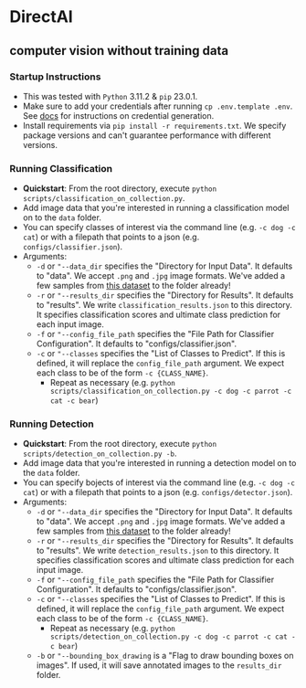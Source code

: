 # DirectAI
## computer vision without training data

### Startup Instructions
- This was tested with `Python` 3.11.2 & `pip` 23.0.1. 
- Make sure to add your credentials after running `cp .env.template .env`. See [docs](https://api.alpha.directai.io/docs) for instructions on credential generation.
- Install requirements via `pip install -r requirements.txt`. We specify package versions and can't guarantee performance with different versions.

### Running Classification
- **Quickstart**: From the root directory, execute `python scripts/classification_on_collection.py`.
- Add image data that you're interested in running a classification model on to the `data` folder. 
- You can specify classes of interest via the command line (e.g. `-c dog -c cat`) or with a filepath that points to a json (e.g. `configs/classifier.json`). 
- Arguments:
    - `-d` or `"--data_dir` specifies the "Directory for Input Data". It defaults to "data". We accept `.png` and `.jpg` image formats. We've added a few samples from [this dataset](https://universe.roboflow.com/roboflow-100/furniture-ngpea) to the folder already! 
    - `-r` or `"--results_dir` specifies the "Directory for Results". It defaults to "results". We write `classification_results.json` to this directory. It specifies classification scores and ultimate class prediction for each input image.
    - `-f` or `"--config_file_path` specifies the "File Path for Classifier Configuration". It defaults to "configs/classifier.json".
    - `-c` or `"--classes` specifies the "List of Classes to Predict". If this is defined, it will replace the `config_file_path` argument. We expect each class to be of the form `-c {CLASS_NAME}`. 
        - Repeat as necessary (e.g. `python scripts/classification_on_collection.py -c dog -c parrot -c cat -c bear`)

### Running Detection
- **Quickstart**: From the root directory, execute `python scripts/detection_on_collection.py -b`.
- Add image data that you're interested in running a detection model on to the `data` folder. 
- You can specify bojects of interest via the command line (e.g. `-c dog -c cat`) or with a filepath that points to a json (e.g. `configs/detector.json`). 
- Arguments:
    - `-d` or `"--data_dir` specifies the "Directory for Input Data". It defaults to "data". We accept `.png` and `.jpg` image formats. We've added a few samples from [this dataset](https://universe.roboflow.com/roboflow-100/furniture-ngpea) to the folder already! 
    - `-r` or `"--results_dir` specifies the "Directory for Results". It defaults to "results". We write `detection_results.json` to this directory. It specifies classification scores and ultimate class prediction for each input image.
    - `-f` or `"--config_file_path` specifies the "File Path for Classifier Configuration". It defaults to "configs/classifier.json".
    - `-c` or `"--classes` specifies the "List of Classes to Predict". If this is defined, it will replace the `config_file_path` argument. We expect each class to be of the form `-c {CLASS_NAME}`. 
        - Repeat as necessary (e.g. `python scripts/detection_on_collection.py -c dog -c parrot -c cat -c bear`)
    - `-b` or `"--bounding_box_drawing` is a "Flag to draw bounding boxes on images". If used, it will save annotated images to the `results_dir` folder. 

